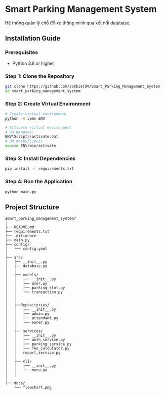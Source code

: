 # Smart Parking Management System

Hệ thống quản lý chỗ đỗ xe thông minh qua kết nối database.

## Installation Guide

### Prerequisites
- Python 3.8 or higher

### Step 1: Clone the Repository
```bash
git clone https://github.com/zombieTDV/Smart_Parking_Management_System.git
cd smart_parking_management_system
```

### Step 2: Create Virtual Environment
```bash
# Create virtual environment
python -m venv ENV

# Activate virtual environment
# On Windows:
ENV\Scripts\activate.bat
# On macOS/Linux:
source ENV/bin/activate
```

### Step 3: Install Dependencies
```bash
pip install -r requirements.txt
```

### Step 4: Run the Application
```bash
python main.py
```

## Project Structure

```
smart_parking_management_system/
│
├── README.md
├── requirements.txt
├── .gitignore
├── main.py
├── config/
│   └── config.yaml
│
├── src/
│   ├── __init__.py
│   ├── database.py
│   │
│   ├── models/
│   │   ├── __init__.py
│   │   ├── user.py
│   │   ├── parking_slot.py
│   │   └── transaction.py
│   │
│   │
│   ├──Repositories/
│   │   ├── __init__.py
│   │   ├── admin.py
│   │   ├── attendant.py
│   │   └── owner.py
│   │  
│   ├── services/
│   │   ├── __init__.py
│   │   ├── auth_service.py
│   │   ├── parking_service.py
│   │   ├── fee_calculator.py
│   │   report_service.py
│   │
│   ├── cli/
│   │   ├── __init__.py
│   │   └── menu.py
│   │
│
├── docs/
    └── flowchart.png
